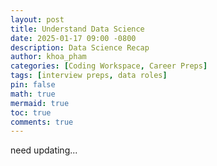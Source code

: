 ```yaml
---
layout: post
title: Understand Data Science
date: 2025-01-17 09:00 -0800
description: Data Science Recap
author: khoa_pham
categories: [Coding Workspace, Career Preps]
tags: [interview preps, data roles]
pin: false
math: true
mermaid: true
toc: true
comments: true
---
```


need updating...